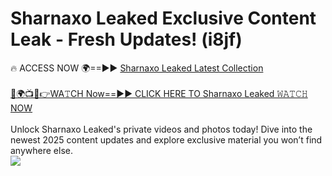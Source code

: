 # Sharnaxo Leaked Exclusive Content Leak - Fresh Updates! (i8jf)

🔥 ACCESS NOW 🌍==►► <a href="https://tinyurl.com/kvy9nzfs" rel="nofollow">Sharnaxo Leaked Latest Collection</a>
<br><br>
[🔴🌍📺📱👉WA𝚃CH Now==►► CLICK HERE TO Sharnaxo Leaked 𝚆𝙰𝚃𝙲𝙷 NOW](https://tinyurl.com/kvy9nzfs)
<br><br>
Unlock Sharnaxo Leaked's private videos and photos today! Dive into the newest 2025 content updates and explore exclusive material you won’t find anywhere else.
<br>
<a href="https://tinyurl.com/kvy9nzfs" rel="nofollow" data-target="animated-image.originalLink"><img src="https://camo.githubusercontent.com/8a4f000d20f83aca3bf7ec5f350d767afa0574a8a352519fd8cfa583a6f93a33/68747470733a2f2f692e696d6775722e636f6d2f644a486b345a712e676966" data-canonical-src="https://i.imgur.com/dJHk4Zq.gif" style="max-width: 100%; display: inline-block;" data-target="animated-image.originalImage"></a>
<br>

